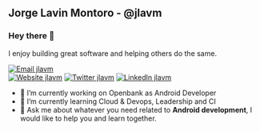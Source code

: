 ## Jorge Lavin Montoro - @jlavm
### Hey there 👋

I enjoy building great software and helping others do the same.

[![Email jlavm](https://img.shields.io/badge/Email-koke1701%40gmail.com-success?style=for-the-badge)](mailto:koke1701@gmail.com)
<br>
[![Website jlavm](https://img.shields.io/badge/Website-jlavm.io-green?style=for-the-badge)](https://jlavm.github.io/)
[![Twitter jlavm](https://img.shields.io/badge/Twitter-koke0117-9cf?style=for-the-badge)](https://twitter.com/koke0117)
[![LinkedIn jlavm](https://img.shields.io/badge/Linkedin-%40jorgelavinmontoro-informational?style=for-the-badge)](https://www.linkedin.com/in/jorgelavinmontoro/)

- 🔭 I’m currently working on Openbank as Android Developer
- 🌱 I’m currently learning Cloud & Devops, Leadership and CI
- 💬 Ask me about whatever you need related to **Android development**, I would like to help you and learn together.

<!--
**jlavm/jlavm** is a ✨ _special_ ✨ repository because its `README.md` (this file) appears on your GitHub profile.

Here are some ideas to get you started:

- 🔭 I’m currently working on Openbank as Android Developer
- 🌱 I’m currently learning Cloud & Devops, Leadership and CI
- 👯 I’m looking to collaborate on ...
- 🤔 I’m looking for help with ...
- 💬 Ask me about whatever you need related to **Android development**, I would like to help you and learn together.
- 📫 How to reach me: ...
- 😄 Pronouns: ...
- ⚡ Fun fact: ...
-->

